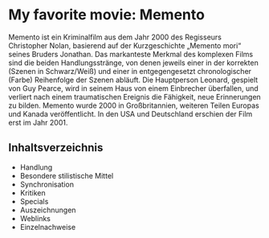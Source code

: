 # My favorite movie: Memento

Memento ist ein Kriminalfilm aus dem Jahr 2000 des Regisseurs Christopher Nolan, basierend auf der Kurzgeschichte „Memento mori“ seines Bruders Jonathan. Das markanteste Merkmal des komplexen Films sind die beiden Handlungsstränge, von denen jeweils einer in der korrekten (Szenen in Schwarz/Weiß) und einer in entgegengesetzt chronologischer (Farbe) Reihenfolge der Szenen abläuft. Die Hauptperson Leonard, gespielt von Guy Pearce, wird in seinem Haus von einem Einbrecher überfallen, und verliert nach einem traumatischen Ereignis die Fähigkeit, neue Erinnerungen zu bilden. Memento wurde 2000 in Großbritannien, weiteren Teilen Europas und Kanada veröffentlicht. In den USA und Deutschland erschien der Film erst im Jahr 2001.

## Inhaltsverzeichnis
* Handlung
* Besondere stilistische Mittel
* Synchronisation
* Kritiken
* Specials
* Auszeichnungen
* Weblinks
* Einzelnachweise
